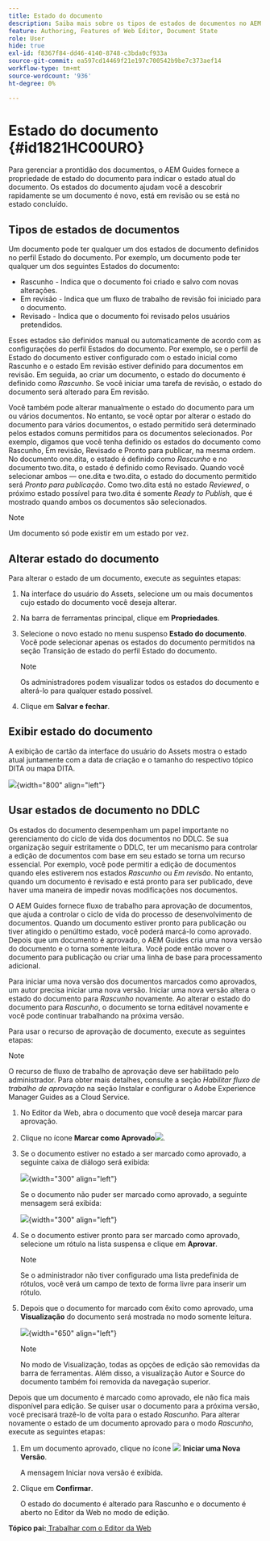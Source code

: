 ```yaml
---
title: Estado do documento
description: Saiba mais sobre os tipos de estados de documentos no AEM Guides. Saber como alterar ou exibir o estado do documento e usar o estado do documento no DDLC.
feature: Authoring, Features of Web Editor, Document State
role: User
hide: true
exl-id: f8367f84-dd46-4140-8748-c3bda0cf933a
source-git-commit: ea597cd14469f21e197c700542b9be7c373aef14
workflow-type: tm+mt
source-wordcount: '936'
ht-degree: 0%

---
```


# Estado do documento {#id1821HC00URO}

Para gerenciar a prontidão dos documentos, o AEM Guides fornece a propriedade de estado do documento para indicar o estado atual do documento. Os estados do documento ajudam você a descobrir rapidamente se um documento é novo, está em revisão ou se está no estado concluído.

## Tipos de estados de documentos

Um documento pode ter qualquer um dos estados de documento definidos no perfil Estado do documento. Por exemplo, um documento pode ter qualquer um dos seguintes Estados do documento:

- Rascunho - Indica que o documento foi criado e salvo com novas alterações.
- Em revisão - Indica que um fluxo de trabalho de revisão foi iniciado para o documento.
- Revisado - Indica que o documento foi revisado pelos usuários pretendidos.

Esses estados são definidos manual ou automaticamente de acordo com as configurações do perfil Estados do documento. Por exemplo, se o perfil de Estado do documento estiver configurado com o estado inicial como Rascunho e o estado Em revisão estiver definido para documentos em revisão. Em seguida, ao criar um documento, o estado do documento é definido como *Rascunho*. Se você iniciar uma tarefa de revisão, o estado do documento será alterado para Em revisão.

Você também pode alterar manualmente o estado do documento para um ou vários documentos. No entanto, se você optar por alterar o estado do documento para vários documentos, o estado permitido será determinado pelos estados comuns permitidos para os documentos selecionados. Por exemplo, digamos que você tenha definido os estados do documento como Rascunho, Em revisão, Revisado e Pronto para publicar, na mesma ordem. No documento one.dita, o estado é definido como *Rascunho* e no documento two.dita, o estado é definido como Revisado. Quando você selecionar ambos — one.dita e two.dita, o estado do documento permitido será *Pronto para publicação*. Como two.dita está no estado *Reviewed*, o próximo estado possível para two.dita é somente *Ready to Publish*, que é mostrado quando ambos os documentos são selecionados.

>[!NOTE]
>
> Um documento só pode existir em um estado por vez.

## Alterar estado do documento

Para alterar o estado de um documento, execute as seguintes etapas:

1. Na interface do usuário do Assets, selecione um ou mais documentos cujo estado do documento você deseja alterar.
1. Na barra de ferramentas principal, clique em **Propriedades**.
1. Selecione o novo estado no menu suspenso **Estado do documento**. Você pode selecionar apenas os estados do documento permitidos na seção Transição de estado do perfil Estado do documento.

   >[!NOTE]
   >
   >Os administradores podem visualizar todos os estados do documento e alterá-lo para qualquer estado possível.

1. Clique em **Salvar e fechar**.

## Exibir estado do documento

A exibição de cartão da interface do usuário do Assets mostra o estado atual juntamente com a data de criação e o tamanho do respectivo tópico DITA ou mapa DITA.

![](images/document_state.png){width="800" align="left"}

## Usar estados de documento no DDLC

Os estados do documento desempenham um papel importante no gerenciamento do ciclo de vida dos documentos no DDLC. Se sua organização seguir estritamente o DDLC, ter um mecanismo para controlar a edição de documentos com base em seu estado se torna um recurso essencial. Por exemplo, você pode permitir a edição de documentos quando eles estiverem nos estados *Rascunho* ou *Em revisão*. No entanto, quando um documento é revisado e está pronto para ser publicado, deve haver uma maneira de impedir novas modificações nos documentos.

O AEM Guides fornece fluxo de trabalho para aprovação de documentos, que ajuda a controlar o ciclo de vida do processo de desenvolvimento de documentos. Quando um documento estiver pronto para publicação ou tiver atingido o penúltimo estado, você poderá marcá-lo como aprovado. Depois que um documento é aprovado, o AEM Guides cria uma nova versão do documento e o torna somente leitura. Você pode então mover o documento para publicação ou criar uma linha de base para processamento adicional.

Para iniciar uma nova versão dos documentos marcados como aprovados, um autor precisa iniciar uma nova versão. Iniciar uma nova versão altera o estado do documento para *Rascunho* novamente. Ao alterar o estado do documento para *Rascunho*, o documento se torna editável novamente e você pode continuar trabalhando na próxima versão.

Para usar o recurso de aprovação de documento, execute as seguintes etapas:

>[!NOTE]
>
> O recurso de fluxo de trabalho de aprovação deve ser habilitado pelo administrador. Para obter mais detalhes, consulte a seção *Habilitar fluxo de trabalho de aprovação* na seção Instalar e configurar o Adobe Experience Manager Guides as a Cloud Service.

1. No Editor da Web, abra o documento que você deseja marcar para aprovação.

1. Clique no ícone **Marcar como Aprovado**![](images/mark_approve_icon.svg).

1. Se o documento estiver no estado a ser marcado como aprovado, a seguinte caixa de diálogo será exibida:

   ![](images/mark-approved-correct-state.png){width="300" align="left"}

   Se o documento não puder ser marcado como aprovado, a seguinte mensagem será exibida:

   ![](images/mark-approved-incorrect-state.png){width="300" align="left"}

1. Se o documento estiver pronto para ser marcado como aprovado, selecione um rótulo na lista suspensa e clique em **Aprovar**.

   >[!NOTE]
   >
   > Se o administrador não tiver configurado uma lista predefinida de rótulos, você verá um campo de texto de forma livre para inserir um rótulo.

1. Depois que o documento for marcado com êxito como aprovado, uma **Visualização** do documento será mostrada no modo somente leitura.

   ![](images/approved-doc-read-only.png){width="650" align="left"}

   >[!NOTE]
   >
   > No modo de Visualização, todas as opções de edição são removidas da barra de ferramentas. Além disso, a visualização Autor e Source do documento também foi removida da navegação superior.


Depois que um documento é marcado como aprovado, ele não fica mais disponível para edição. Se quiser usar o documento para a próxima versão, você precisará trazê-lo de volta para o estado *Rascunho*. Para alterar novamente o estado de um documento aprovado para o modo *Rascunho*, execute as seguintes etapas:

1. Em um documento aprovado, clique no ícone ![](images/approved-restart-draft-mode-icon.svg) **Iniciar uma Nova Versão**.

   A mensagem Iniciar nova versão é exibida.

1. Clique em **Confirmar**.

   O estado do documento é alterado para Rascunho e o documento é aberto no Editor da Web no modo de edição.


**Tópico pai:**&#x200B;[&#x200B; Trabalhar com o Editor da Web](web-editor.md)
